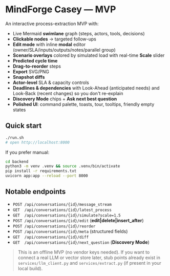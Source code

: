 # MindForge Casey — MVP

An interactive process-extraction MVP with:
- Live Mermaid **swimlane** graph (steps, actors, tools, decisions)
- **Clickable nodes** → targeted follow-ups
- **Edit mode** with inline **modal** editor (owner/SLA/inputs/outputs/notes/parallel group)
- **Scenario overlays** colored by simulated load with real-time **Scale** slider
- **Predicted cycle time**
- **Drag-to-reorder** steps
- **Export** SVG/PNG
- **Snapshot diffs**
- **Actor-level** SLA & capacity controls
- **Deadlines & dependencies** with Look-Ahead (anticipated needs) and Look-Back (recent changes) so you don't re-explain
- **Discovery Mode** chips + **Ask next best question**
- **Polished UI**: command palette, toasts, tour, tooltips, friendly empty states

## Quick start
```bash
./run.sh
# open http://localhost:8000
```
If you prefer manual:
```bash
cd backend
python3 -m venv .venv && source .venv/bin/activate
pip install -r requirements.txt
uvicorn app:app --reload --port 8000
```

## Notable endpoints
- `POST /api/conversations/{id}/message_stream`
- `GET  /api/conversations/{id}/latest_process`
- `GET  /api/conversations/{id}/simulate?scale=1.5`
- `POST /api/conversations/{id}/edit` (**edit|delete|insert_after**)
- `POST /api/conversations/{id}/reorder`
- `POST /api/conversations/{id}/meta` (structured fields)
- `GET  /api/conversations/{id}/diff`
- `GET  /api/conversations/{id}/next_question` (**Discovery Mode**)

> This is an offline MVP (no vendor keys needed). If you want to connect a real LLM or vector store later, stub points already exist in `services/llm_client.py` and `services/extract.py` (if present in your local build).
